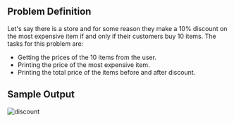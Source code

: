## Problem Definition 
Let's say there is a store and for some reason they make a 10% discount on the most expensive item if and only if their customers buy 10 items. 
The tasks for this problem are: 
* Getting the prices of the 10 items from the user. 
* Printing the price of the most expensive item. 
* Printing the total price of the items before and after discount.

## Sample Output 
![discount](https://user-images.githubusercontent.com/43919074/99457427-01ce3580-293c-11eb-9a28-22955a9a85b7.png)
